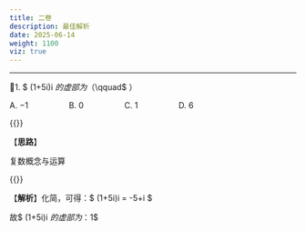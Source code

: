 ```yaml
---
title: 二卷
description: 最佳解析
date: 2025-06-14
weight: 1100
viz: true
---
```


<style>
th, td {
  border: 1px solid rgb(190, 190, 190);
}
</style>



---

&#128311;1. $ (1+5i)i $的虚部为（$\qquad$ ）

A.  $-1$ $\qquad \qquad$ B.  $0$ $\qquad \qquad$ C.  $1$ $\qquad \qquad$ D.  $6$


{{<alert color="primary">}}

【**思路**】

复数概念与运算

{{</alert>}}

【**解析**】化简，可得：$ (1+5i)i = -5+i $

故$ (1+5i)i $的虚部为：$1$

